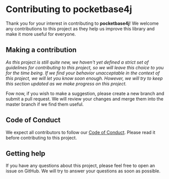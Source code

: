 # Contributing to pocketbase4j

Thank you for your interest in contributing to **pocketbase4j**! We welcome any contributions to this project as they help us improve this library and make it more useful for everyone.

## Making a contribution

*As this project is still quite new, we haven't yet defined a strict set of guidelines for contributing to this project, so we will leave this choice to you for the time being. If we find your behavior unacceptable in the context of this project, we will let you know soon enough. However, we will try to keep this section updated as we make progress on this project.*

Fow now, if you wish to make a suggestion, please create a new branch and submit a pull request. We will review your changes and merge them into the master branch if we find them useful.

## Code of Conduct

We expect all contributors to follow our [Code of Conduct](CODE_OF_CONDUCT.md). Please read it before contributing to this project.

## Getting help

If you have any questions about this project, please feel free to open an issue on GitHub. We will try to answer your questions as soon as possible.
